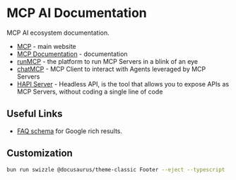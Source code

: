 # MCP AI Documentation

MCP AI ecosystem documentation.

* [MCP](https://mcp.com.ai) - main website
* [MCP Documentation](https://docs.mcp.com.ai) - documentation
* [runMCP](https://run.mcp.com.ai) - the platform to run MCP Servers in a blink of an eye
* [chatMCP](https://chat.mcp.com.ai) - MCP Client to interact with Agents leveraged by MCP Servers
* [HAPI Server](https://hapi.mcp.com.ai) - Headless API, is the tool that allows you to expose APIs as MCP Servers, without coding a single line of code

## Useful Links

* [FAQ schema](https://developers.google.com/search/docs/appearance/structured-data/faqpage) for Google rich results.

## Customization

```bash
bun run swizzle @docusaurus/theme-classic Footer --eject --typescript
```
